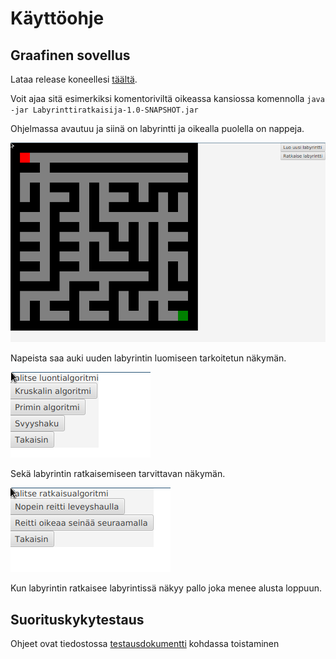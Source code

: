 # Käyttöohje

## Graafinen sovellus
Lataa release koneellesi [täältä](https://github.com/elehtine/labyrinttiratkaisija/releases/tag/loppupalautus).

Voit ajaa sitä esimerkiksi komentoriviltä oikeassa kansiossa komennolla ```java -jar Labyrinttiratkaisija-1.0-SNAPSHOT.jar```

Ohjelmassa avautuu ja siinä on labyrintti ja oikealla puolella on nappeja.

![menu](https://github.com/elehtine/labyrinttiratkaisija/blob/master/dokumentaatio/kuvat/menu.png)

Napeista saa auki uuden labyrintin luomiseen tarkoitetun näkymän.

![create](https://github.com/elehtine/labyrinttiratkaisija/blob/master/dokumentaatio/kuvat/luonti.png)

Sekä labyrintin ratkaisemiseen tarvittavan näkymän.

![solve](https://github.com/elehtine/labyrinttiratkaisija/blob/master/dokumentaatio/kuvat/ratkaisu.png)

Kun labyrintin ratkaisee labyrintissä näkyy pallo joka menee alusta loppuun.

## Suorituskykytestaus

Ohjeet ovat tiedostossa [testausdokumentti](https://github.com/elehtine/labyrinttiratkaisija/blob/loppupalautus/dokumentaatio/testausdokumentti.md) kohdassa toistaminen
